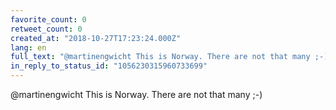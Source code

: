 ```yaml
---
favorite_count: 0
retweet_count: 0
created_at: "2018-10-27T17:23:24.000Z"
lang: en
full_text: "@martinengwicht This is Norway. There are not that many ;-)"
in_reply_to_status_id: "1056230315960733699"
---
```


@martinengwicht This is Norway. There are not that many ;-)
